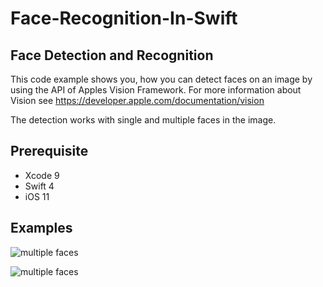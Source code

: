 # Face-Recognition-In-Swift

## Face Detection and Recognition
This code example shows you, how you can detect faces on an image by using the API of Apples Vision Framework. For more information about Vision see https://developer.apple.com/documentation/vision

The detection works with single and multiple faces in the image.

## Prerequisite
- Xcode 9
- Swift 4
- iOS 11

## Examples

![multiple faces](http://i.imgur.com/pT7Kskd.png)

![multiple faces](http://i.imgur.com/ZUS8mXb.png)
